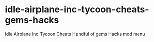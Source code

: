 # idle-airplane-inc-tycoon-cheats-gems-hacks
Idle Airplane Inc Tycoon Cheats Handful of gems Hacks mod menu
